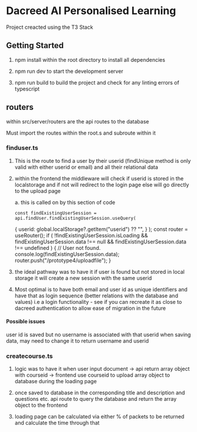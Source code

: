 # Dacreed AI Personalised Learning

Project creacted using the T3 Stack

## Getting Started

1.  npm install within the root directory to install all dependencies

2.  npm run dev to start the development server

3.  npm run build to build the project and check for any linting errors of typescript

## routers

within src/server/routers are the api routes to the database

Must import the routes within the root.s and subroute within it

### finduser.ts

1.  This is the route to find a user by their userid (findUnique method is only valid with either userid or email) and all their relational data

2.  within the frontend the middleware will check if userid is stored in the localstorage and if not will redirect to the login page else will go directly to the upload page

    a. this is called on by this section of code

        const findExistingUserSession = api.findUser.findExistingUserSession.useQuery(

    {
    userid: global.localStorage?.getItem("userid") ?? "",
    }
    );
    const router = useRouter();
    if (
    !findExistingUserSession.isLoading &&
    findExistingUserSession.data !== null &&
    findExistingUserSession.data !== undefined
    ) {
    // User not found.
    console.log(findExistingUserSession.data);
    router.push("/prototype4/uploadfile");
    }

3.  the ideal pathway was to have it if user is found but not stored in local storage it will create a new session with the same userid

4.  Most optimal is to have both email and user id as unique identifiers and have that as login sequence (better relations with the database and values) i.e a login functionality - see if you can recreate it as close to dacreed authentication to allow ease of migration in the future

#### Possible issues

user id is saved but no username is associated with that userid when saving data, may need to change it to return username and userid

### createcourse.ts

1. logic was to have it when user input document -> api return array object with courseid -> frontend use courseid to upload array object to database during the loading page

2. once saved to database in the corresponding title and description and questions etc. api route to query the database and return the array object to the frontend

3. loading page can be calculated via either % of packets to be returned and calculate the time through that
